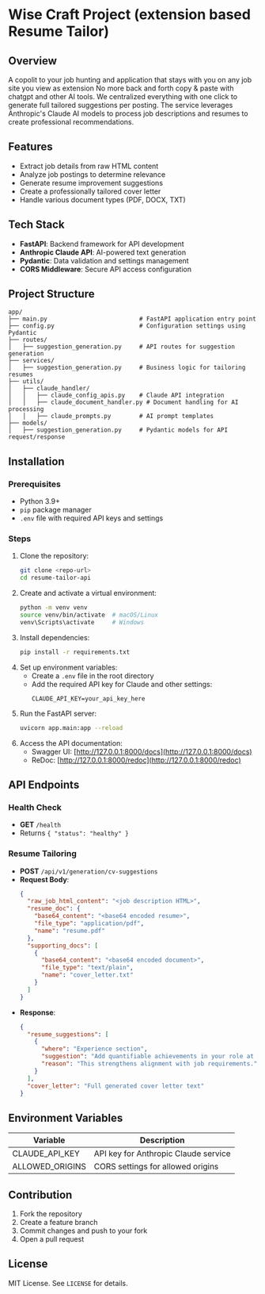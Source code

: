 # Wise Craft Project (extension based Resume Tailor)

## Overview

A copolit to your job hunting and application that stays with you on any job site you view as extension
No more back and forth copy & paste with chatgpt and other AI tools. We centralized everything with one click to generate full tailored suggestions per posting.
The service leverages Anthropic's Claude AI models to process job descriptions and resumes to create professional recommendations.

## Features

- Extract job details from raw HTML content
- Analyze job postings to determine relevance
- Generate resume improvement suggestions
- Create a professionally tailored cover letter
- Handle various document types (PDF, DOCX, TXT)

## Tech Stack

- **FastAPI**: Backend framework for API development
- **Anthropic Claude API**: AI-powered text generation
- **Pydantic**: Data validation and settings management
- **CORS Middleware**: Secure API access configuration

## Project Structure

```
app/
├── main.py                          # FastAPI application entry point
├── config.py                        # Configuration settings using Pydantic
├── routes/
│   ├── suggestion_generation.py     # API routes for suggestion generation
├── services/
│   ├── suggestion_generation.py     # Business logic for tailoring resumes
├── utils/
│   ├── claude_handler/
│   │   ├── claude_config_apis.py    # Claude API integration
│   │   ├── claude_document_handler.py # Document handling for AI processing
│   │   ├── claude_prompts.py        # AI prompt templates
├── models/
│   ├── suggestion_generation.py     # Pydantic models for API request/response
```

## Installation

### Prerequisites

- Python 3.9+
- `pip` package manager
- `.env` file with required API keys and settings

### Steps

1. Clone the repository:
   ```bash
   git clone <repo-url>
   cd resume-tailor-api
   ```
2. Create and activate a virtual environment:
   ```bash
   python -m venv venv
   source venv/bin/activate  # macOS/Linux
   venv\Scripts\activate     # Windows
   ```
3. Install dependencies:
   ```bash
   pip install -r requirements.txt
   ```
4. Set up environment variables:
   - Create a `.env` file in the root directory
   - Add the required API key for Claude and other settings:
     ```env
     CLAUDE_API_KEY=your_api_key_here
     ```
5. Run the FastAPI server:
   ```bash
   uvicorn app.main:app --reload
   ```
6. Access the API documentation:
   - Swagger UI: [http://127.0.0.1:8000/docs](http://127.0.0.1:8000/docs)
   - ReDoc: [http://127.0.0.1:8000/redoc](http://127.0.0.1:8000/redoc)

## API Endpoints

### Health Check

- **GET** `/health`
- Returns `{ "status": "healthy" }`

### Resume Tailoring

- **POST** `/api/v1/generation/cv-suggestions`
- **Request Body**:
  ```json
  {
    "raw_job_html_content": "<job description HTML>",
    "resume_doc": {
      "base64_content": "<base64 encoded resume>",
      "file_type": "application/pdf",
      "name": "resume.pdf"
    },
    "supporting_docs": [
      {
        "base64_content": "<base64 encoded document>",
        "file_type": "text/plain",
        "name": "cover_letter.txt"
      }
    ]
  }
  ```
- **Response**:
  ```json
  {
    "resume_suggestions": [
      {
        "where": "Experience section",
        "suggestion": "Add quantifiable achievements in your role at XYZ Corp",
        "reason": "This strengthens alignment with job requirements."
      }
    ],
    "cover_letter": "Full generated cover letter text"
  }
  ```

## Environment Variables

| Variable        | Description                          |
| --------------- | ------------------------------------ |
| CLAUDE_API_KEY  | API key for Anthropic Claude service |
| ALLOWED_ORIGINS | CORS settings for allowed origins    |

## Contribution

1. Fork the repository
2. Create a feature branch
3. Commit changes and push to your fork
4. Open a pull request

## License

MIT License. See `LICENSE` for details.
